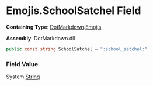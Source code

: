 # Emojis\.SchoolSatchel Field

**Containing Type**: [DotMarkdown](../../README.md)\.[Emojis](../README.md)

**Assembly**: DotMarkdown\.dll

```csharp
public const string SchoolSatchel = ":school_satchel:"
```

### Field Value

System\.[String](https://docs.microsoft.com/en-us/dotnet/api/system.string)